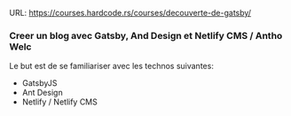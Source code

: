 URL: https://courses.hardcode.rs/courses/decouverte-de-gatsby/

### Creer un blog avec Gatsby, And Design et Netlify CMS / Antho Welc

Le but est de se familiariser avec les technos suivantes:
- GatsbyJS
- Ant Design
- Netlify / Netlify CMS


